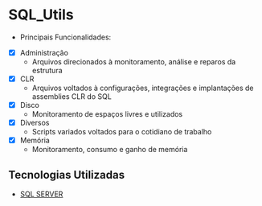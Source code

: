# SQL_Utils

* Principais Funcionalidades:

- [x] Administração
  * Arquivos direcionados à monitoramento, análise e reparos da estrutura
- [x] CLR
  * Arquivos voltados à configurações, integrações e implantações de assemblies CLR do SQL
- [x] Disco
  * Monitoramento de espaços livres e utilizados
- [x] Diversos
  * Scripts variados voltados para o cotidiano de trabalho
- [x] Memória
  * Monitoramento, consumo e ganho de memória 

## Tecnologias Utilizadas

- [SQL SERVER](https://www.microsoft.com/pt-br/sql-server/sql-server-downloads)
